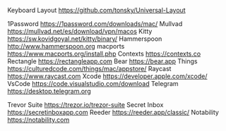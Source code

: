 Keyboard Layout https://github.com/tonsky/Universal-Layout

1Password https://1password.com/downloads/mac/
Mullvad https://mullvad.net/es/download/vpn/macos
Kitty https://sw.kovidgoyal.net/kitty/binary/
Hammerspoon http://www.hammerspoon.org
macports https://www.macports.org/install.php
Contexts https://contexts.co
Rectangle https://rectangleapp.com
Bear https://bear.app
Things https://culturedcode.com/things/mac/appstore/
Raycast https://www.raycast.com
Xcode https://developer.apple.com/xcode/
VsCode https://code.visualstudio.com/download
Telegram https://desktop.telegram.org

Trevor Suite https://trezor.io/trezor-suite
Secret Inbox https://secretinboxapp.com
Reeder https://reeder.app/classic/
Notability https://notability.com